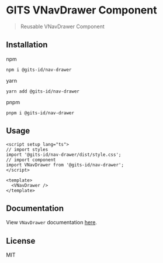 # GITS VNavDrawer Component

> Reusable VNavDrawer Component

## Installation

npm

```
npm i @gits-id/nav-drawer
```

yarn

```
yarn add @gits-id/nav-drawer
```

pnpm

```
pnpm i @gits-id/nav-drawer
```

## Usage

```vue
<script setup lang="ts">
// import styles
import '@gits-id/nav-drawer/dist/style.css';
// import component
import VNavDrawer from '@gits-id/nav-drawer';
</script>

<template>
  <VNavDrawer />
</template>
```

## Documentation

View `VNavDrawer` documentation [here](https://gits-ui.web.app/?path=/story/components-nav-drawer--default).

## License

MIT
